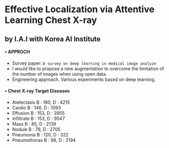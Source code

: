 # Effective Localization via Attentive Learning Chest X-ray
## by  I.A.I with Korea AI Institute  

#### • APPROCH
* Survey paper: `A survey on deep learning in medical image analyze`
* I would like to propose a new augmentation to overcome the limitation of the number of images when using open data.
* Engineering approach. Various experiments based on deep learning.

#### • Chest X-ray Target Diseases

* Atelectasis  B : 180, D : 4215
* Cardio       B : 146, D : 1093
* Effusion B : 153, D : 3955
* Infiltrate B : 153, D : 9547
* Mass B : 85, D : 2139
* Nodule B : 79, D : 2705
* Pneumonia    B : 120, D : 322
* Pneumothorax B : 98, D : 2194
